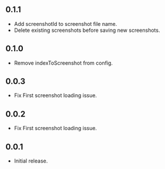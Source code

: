 ## 0.1.1

- Add screenshotId to screenshot file name.
- Delete existing screenshots before saving new screenshots.

## 0.1.0

- Remove indexToScreenshot from config.

## 0.0.3

- Fix First screenshot loading issue.

## 0.0.2

- Fix First screenshot loading issue.

## 0.0.1

- Initial release.
